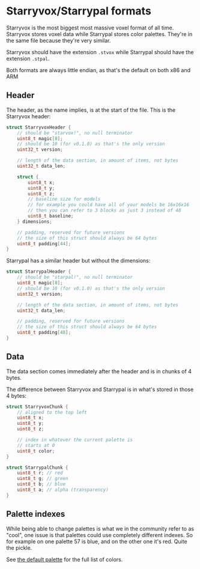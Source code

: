 # Starryvox/Starrypal formats

Starryvox is the most biggest most massive voxel format of all time. Starryvox stores voxel data while
Starrypal stores color palettes. They're in the same file because they're very similar.

Starryvox should have the extension `.stvox` while Starrypal should have the extension `.stpal`.

Both formats are always little endian, as that's the default on both x86 and ARM

## Header

The header, as the name implies, is at the start of the file. This is the Starryvox header:

```c
struct StarryvoxHeader {
    // should be "starvox!", no null terminator
    uint8_t magic[8];
    // should be 10 (for v0.1.0) as that's the only version
    uint32_t version;

    // length of the data section, in amount of items, not bytes
    uint32_t data_len;

    struct {
        uint8_t x;
        uint8_t y;
        uint8_t z;
        // baseline size for models
        // for example you could have all of your models be 16x16x16
        // then you can refer to 3 blocks as just 3 instead of 48
        uint8_t baseline;
    } dimensions;

    // padding, reserved for future versions
    // the size of this struct should always be 64 bytes
    uint8_t padding[44];
}
```

Starrypal has a similar header but without the dimensions:

```c
struct StarrypalHeader {
    // should be "starpal!", no null terminator
    uint8_t magic[8];
    // should be 10 (for v0.1.0) as that's the only version
    uint32_t version;

    // length of the data section, in amount of items, not bytes
    uint32_t data_len;

    // padding, reserved for future versions
    // the size of this struct should always be 64 bytes
    uint8_t padding[48];
}
```

## Data

The data section comes immediately after the header and is in chunks of 4 bytes.

The difference between Starryvox and Starrypal is in what's stored in those 4 bytes:

```c
struct StarryvoxChunk {
    // aligned to the top left
    uint8_t x;
    uint8_t y;
    uint8_t z;

    // index in whatever the current palette is
    // starts at 0
    uint8_t color;
}

struct StarrypalChunk {
    uint8_t r; // red
    uint8_t g; // green
    uint8_t b; // blue
    uint8_t a; // alpha (transparency)
}
```

## Palette indexes

While being able to change palettes is what we in the community refer to as "cool", one issue is that
palettes could use completely different indexes. So for example on one palette 57 is blue, and on the other
one it's red. Quite the pickle.

See [the default palette](./default_palette.md) for the full list of colors.
